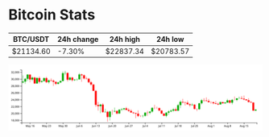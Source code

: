 # Bitcoin Stats

BTC/USDT|24h change|24h high|24h low|
|---|---|---|---|
|$21134.60|-7.30%|$22837.34|$20783.57|

<img src="./chart.svg">
